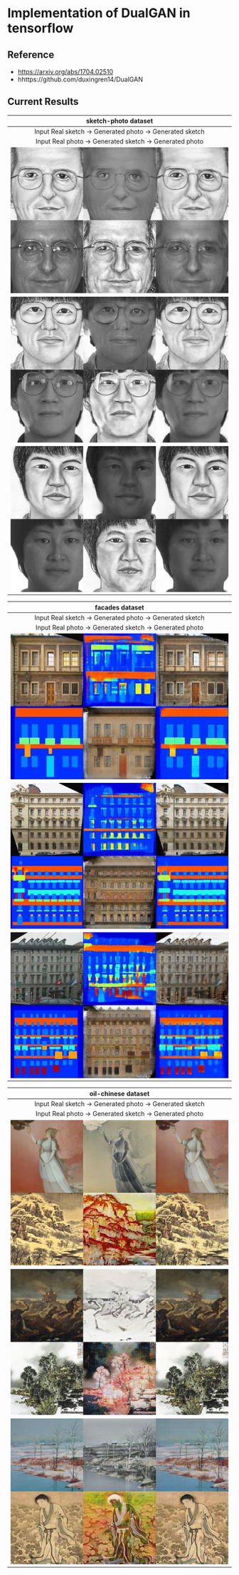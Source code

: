 # Implementation of DualGAN in tensorflow

## Reference

* https://arxiv.org/abs/1704.02510
* hhttps://github.com/duxingren14/DualGAN

## Current Results

| sketch-photo dataset |
| :---: |
| Input Real sketch -> Generated photo -> Generated sketch |
| Input Real photo -> Generated sketch -> Generated photo |
| ![](./results/sketch-photo_result_0000_tf.png) |
| ![](./results/sketch-photo_result_0001_tf.png) |
| ![](./results/sketch-photo_result_0002_tf.png) |

| facades dataset |
| :---: |
| Input Real sketch -> Generated photo -> Generated sketch |
| Input Real photo -> Generated sketch -> Generated photo |
| ![](./results/facades_result_0000_tf.png) |
| ![](./results/facades_result_0001_tf.png) |
| ![](./results/facades_result_0002_tf.png) |

| oil-chinese dataset |
| :---: |
| Input Real sketch -> Generated photo -> Generated sketch |
| Input Real photo -> Generated sketch -> Generated photo |
| ![](./results/oil-chinese_result_0000_tf.png) |
| ![](./results/oil-chinese_result_0001_tf.png) |
| ![](./results/oil-chinese_result_0002_tf.png) |
